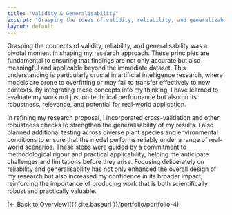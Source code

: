 ```yaml
---
title: "Validity & Generalisability"
excerpt: "Grasping the ideas of validity, reliability, and generalizability was a determining factor. These precepts guarantee tha..."
layout: default
---
```


Grasping the concepts of validity, reliability, and generalisability was a pivotal moment in shaping my research approach. These principles are fundamental to ensuring that findings are not only accurate but also meaningful and applicable beyond the immediate dataset. This understanding is particularly crucial in artificial intelligence research, where models are prone to overfitting or may fail to transfer effectively to new contexts. By integrating these concepts into my thinking, I have learned to evaluate my work not just on technical performance but also on its robustness, relevance, and potential for real-world application.

In refining my research proposal, I incorporated cross-validation and other robustness checks to strengthen the generalisability of my results. I also planned additional testing across diverse plant species and environmental conditions to ensure that the model performs reliably under a range of real-world scenarios. These steps were guided by a commitment to methodological rigour and practical applicability, helping me anticipate challenges and limitations before they arise. Focusing deliberately on reliability and generalisability has not only enhanced the overall design of my research but also increased my confidence in its broader impact, reinforcing the importance of producing work that is both scientifically robust and practically valuable.

[← Back to Overview]({{ site.baseurl }}/portfolio/portfolio-4)
